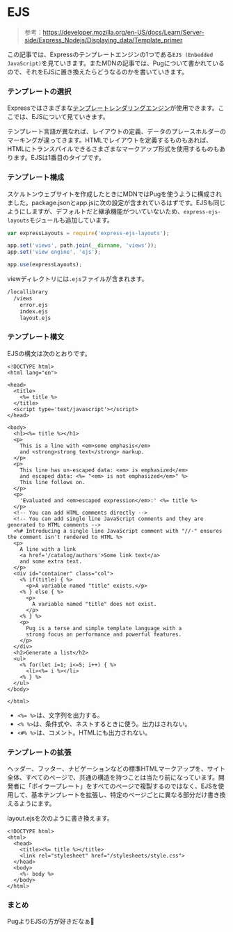 # EJS

> 参考：https://developer.mozilla.org/en-US/docs/Learn/Server-side/Express_Nodejs/Displaying_data/Template_primer

この記事では、Expressのテンプレートエンジンの1つである`EJS (Enbedded JavaScript)`を見ていきます。またMDNの記事では、Pugについて書かれているので、それをEJSに置き換えたらどうなるのかを書いていきます。

### テンプレートの選択

Expressではさまざまな[テンプレートレンダリングエンジン](https://expressjs.com/en/guide/using-template-engines.html)が使用できます。ここでは、EJSについて見ていきます。

テンプレート言語が異なれば、レイアウトの定義、データのプレースホルダーのマーキングが違ってきます。HTMLでレイアウトを定義するものもあれば、HTMLにトランスパイルできるさまざまなマークアップ形式を使用するものもあります。EJSは1番目のタイプです。

### テンプレート構成

スケルトンウェブサイトを作成したときにMDNではPugを使うように構成されました。package.jsonとapp.jsに次の設定が含まれているはずです。EJSも同じようにしますが、デフォルトだと継承機能がついていないため、`express-ejs-layouts`モジュールも追加しています。

```javascript
var expressLayouts = require('express-ejs-layouts');

app.set('views', path.join(__dirname, 'views'));
app.set('view engine', 'ejs');

app.use(expressLayouts);
```

viewディレクトリには`.ejs`ファイルが含まれます。

```txt
/locallibrary
  /views
    error.ejs
    index.ejs
    layout.ejs
```

### テンプレート構文

EJSの構文は次のとおりです。

```ejs
<!DOCTYPE html>
<html lang="en">

<head>
  <title>
    <%= title %>
  </title>
  <script type='text/javascript'></script>
</head>

<body>
  <h1><%= title %></h1>
  <p>
    This is a line with <em>some emphasis</em>
    and <strong>strong text</strong> markup.
  </p>
  <p>
    This line has un-escaped data: <em> is emphasized</em>
    and escaped data: <%= "<em> is not emphasized</em>" %>
    This line follows on.
  </p>
  <p>
    'Evaluated and <em>escaped expression</em>:' <%= title %>
  </p>
  <!-- You can add HTML comments directly -->
  <!-- You can add single line JavaScript comments and they are generated to HTML comments -->
  <%# Introducing a single line JavaScript comment with "//-" ensures the comment isn't rendered to HTML %>
  <p>
    A line with a link
    <a href='/catalog/authors'>Some link text</a>
    and some extra text.
  </p>
  <div id="container" class="col">
    <% if(title) { %>
      <p>A variable named "title" exists.</p>
    <% } else { %>
      <p>
        A variable named "title" does not exist.
      </p>
    <% } %>
    <p>
      Pug is a terse and simple template language with a
      strong focus on performance and powerful features.
    </p>
  </div>
  <h2>Generate a list</h2>
  <ul>
    <% for(let i=1; i<=5; i++) { %>
      <li><%= i %></li>
    <% } %>
  </ul>
</body>

</html>
```

- `<%= %>`は、文字列を出力する。
- `<% %>`は、条件式や、ネストするときに使う。出力はされない。
- `<#% %>`は、コメント。HTMLにも出力されない。

### テンプレートの拡張

ヘッダー、フッター、ナビゲーションなどの標準HTMLマークアップを、サイト全体、すべてのページで、共通の構造を持つことは当たり前になっています。開発者に「ボイラープレート」をすべてのページで複製するのではなく、EJSを使用して、基本テンプレートを拡張し、特定のページごとに異なる部分だけ書き換えるようにます。

layout.ejsを次のように書き換えます。

```ejs
<!DOCTYPE html>
<html>
  <head>
    <title><%= title %></title>
    <link rel="stylesheet" href="/stylesheets/style.css">
  </head>
  <body>
    <%- body %>
  </body>
</html>
```

### まとめ

PugよりEJSの方が好きだなぁ🤪
